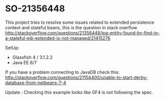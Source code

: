 SO-21356448
===========

This project tries to resolve some issues related to extended persistence context and stateful beans, this is the question in stack overflow http://stackoverflow.com/questions/21356448/jpa-entity-found-by-find-in-a-stateful-ejb-extended-is-not-managed/21415276

SetUp:

- Glassfish 4 / 3.1.2.2
- Java EE 6/7


If you have a problem connecting to JavaDB check this:
http://stackoverflow.com/questions/21154400/unable-to-start-derby-database-from-netbeans-7-4

Update : Checking this example looks like GF4 is not following the spec.
